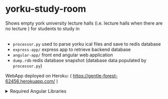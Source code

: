 # yorku-study-room

Shows empty york university lecture halls (i.e. lecture halls when there are no lecture ) for students to study in
<br><br>

* `processor.py` used to parse yorku ical files and save to redis database<br>
* `express-app/` express app to retrieve backend database<br>
* `angular-app/` front end angular web application<br>
* `dump.rdb` redis database snapshot (database data populated by `processor.py`)<br>

WebApp deployed on Heroku: ( https://gentle-forest-62456.herokuapp.com/ )

<details><summary>Required Angular Libraries</summary>
<p>
 
```
npm i angular-ng-autocomplete
npm i angular-material
npm install --save kendo-ui-core
npm install --save @progress/kendo-ui
npm i @progress/kendo-angular-common
npm i @progress/kendo-angular-dateinputs
npm i @progress/kendo-angular-intl
npm i @progress/kendo-angular-l10n
npm i @progress/kendo-angular-popup
npm i @progress/kendo-theme-default
npm i @angular/material
npm i @angular/material-moment-adapter
npm i @ng-bootstrap/ng-bootstrap
npm i @angular/cdk
npm i moment
npm i hammerjs
 ```

add following in `angular.json` file under `styles` section
``` 
"./node_modules/@angular/material/prebuilt-themes/deeppurple-amber.css",
 "node_modules/@progress/kendo-theme-default/dist/all.css"'
 ```

`"allowSyntheticDefaultImports": true,` add this to you `tsconfig.json` under `compilerOptions` 

</p>
</details>

